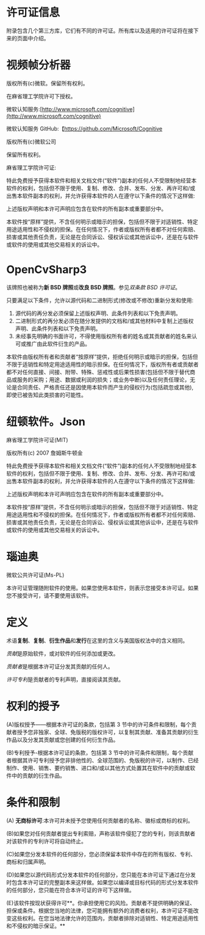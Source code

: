 <title>License Information</title> 

# 许可证信息

附录包含几个第三方库，它们有不同的许可证。所有库以及适用的许可证将在接下来的页面中介绍。

<title>Video Frame Analyzer</title> 

# 视频帧分析器

版权所有(c)微软。保留所有权利。

在麻省理工学院许可下授权。

微软认知服务:[http://www.microsoft.com/cognitive](http://www.microsoft.com/cognitive)

微软认知服务 GitHub:【https://github.com/Microsoft/Cognitive 

版权所有(c)微软公司

保留所有权利。

麻省理工学院许可证:

特此免费授予获得本软件和相关文档文件(“软件”)副本的任何人不受限制地经营本软件的权利，包括但不限于使用、复制、修改、合并、发布、分发、再许可和/或出售本软件副本的权利，并允许获得本软件的人在遵守以下条件的情况下这样做:

上述版权声明和本许可声明应包含在软件的所有副本或重要部分中。

本软件按“原样”提供，不含任何明示或暗示的担保，包括但不限于对适销性、特定用途适用性和不侵权的担保。在任何情况下，作者或版权所有者都不对任何索赔、损害或其他责任负责，无论是在合同诉讼、侵权诉讼或其他诉讼中，还是在与软件或软件的使用或其他交易相关的诉讼中。

<title>OpenCvSharp3</title> 

# OpenCvSharp3

该牌照也被称为**新 BSD 牌照**或**改良 BSD 牌照**。参见*双条款 BSD 许可证*。

只要满足以下条件，允许以源代码和二进制形式(修改或不修改)重新分发和使用:

1.  源代码的再分发必须保留上述版权声明、此条件列表和以下免责声明。
2.  二进制形式的再分发必须在随分发提供的文档和/或其他材料中复制上述版权声明、此条件列表和以下免责声明。
3.  未经事先明确的书面许可，不得使用版权所有者的姓名或其贡献者的姓名来认可或推广由此软件衍生的产品。

本软件由版权所有者和贡献者“按原样”提供，拒绝任何明示或暗示的担保，包括但不限于适销性和特定用途适用性的暗示担保。在任何情况下，版权所有者或贡献者都不对任何直接、间接、附带、特殊、惩戒性或后果性损害(包括但不限于替代商品或服务的采购；用途、数据或利润的损失；或业务中断)以及任何责任理论，无论是合同责任、严格责任还是因使用本软件而产生的侵权行为(包括疏忽或其他),即使已被告知此类损害的可能性。

<title>Newtonsoft.Json</title> 

# 纽顿软件。Json

麻省理工学院许可证(MIT)

版权所有(c) 2007 詹姆斯牛顿金

特此免费授予获得本软件和相关文档文件(“软件”)副本的任何人不受限制地经营本软件的权利，包括但不限于使用、复制、修改、合并、发布、分发、再许可和/或出售本软件副本的权利，并允许获得本软件的人在遵守以下条件的情况下这样做:

上述版权声明和本许可声明应包含在软件的所有副本或重要部分中。

本软件按“原样”提供，不含任何明示或暗示的担保，包括但不限于对适销性、特定用途适用性和不侵权的担保。在任何情况下，作者或版权所有者都不对任何索赔、损害或其他责任负责，无论是在合同诉讼、侵权诉讼或其他诉讼中，还是在与软件或软件的使用或其他交易相关的诉讼中。

<title>NAudio</title> 

# 瑙迪奥

微软公共许可证(Ms-PL)

本许可证管理随附软件的使用。如果您使用本软件，则表示您接受本许可证。如果您不接受许可，请不要使用该软件。

<title>Definitions</title> 

# 定义

术语**复制**、**复制**、**衍生作品**和**发行**在这里的含义与美国版权法中的含义相同。

*贡献*是原始软件，或对软件的任何添加或更改。

*贡献者*是根据本许可证分发其贡献的任何人。

*许可专利*是贡献者的专利声明，直接阅读其贡献。

<title>Grant of Rights</title> 

# 权利的授予

(A)版权授予——根据本许可证的条款，包括第 3 节中的许可条件和限制，每个贡献者授予您非独家、全球、免版税的版权许可，以复制其贡献、准备其贡献的衍生作品以及分发其贡献或您创建的任何衍生作品。

(B)专利授予-根据本许可证的条款，包括第 3 节中的许可条件和限制，每个贡献者根据其许可专利授予您非排他性的、全球范围的、免版税的许可，以制作、已经制作、使用、销售、要约销售、进口和/或以其他方式处置其在软件中的贡献或软件中的贡献的衍生作品。

<title>Conditions and Limitations</title> 

# 条件和限制

(A) **无商标许可**:本许可并未授予您使用任何贡献者的名称、徽标或商标的权利。

(B)如果您对任何贡献者提出专利索赔，声称该软件侵犯了您的专利，则该贡献者对该软件的专利许可将自动终止。

(C)如果您分发本软件的任何部分，您必须保留本软件中存在的所有版权、专利、商标和归属声明。

(D)如果您以源代码形式分发本软件的任何部分，您只能在本许可证下通过在分发时包含本许可证的完整副本来这样做。如果您以编译或目标代码的形式分发本软件的任何部分，您只能在符合本许可证的许可下这样做。

(E)该软件按现状获得许可**。你承担使用它的风险。贡献者不提供明确的保证、担保或条件。根据您当地的法律，您可能拥有额外的消费者权利，本许可证不能改变这些权利。在您当地法律允许的范围内，贡献者排除对适销性、特定用途适用性和不侵权的暗示保证。**